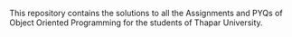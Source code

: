 This repository contains the solutions to all the Assignments and PYQs of Object Oriented Programming for the students of Thapar University.